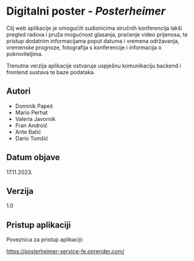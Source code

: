 
# Digitalni poster - *Posterheimer*

Cilj web aplikacije je omogućiti sudionicima stručnih konferencija lakši pregled radova i pruža mogućnost glasanja, praćenje video prijenosa, te pristup dodatnim informacijama poput datuma i vremena održavanja, vremenske prognoze, fotografija s konferencije i informacija o pokroviteljima.

Trenutna verzija aplikacije ostvaruje uspješnu komunikaciju backend i frontend sustava te baze podataka.


## Autori

- Dominik Papeš
- Mario Perhat
- Valeria Javornik
- Fran Androić
- Ante Batić
- Dario Tomšić


## Datum objave

17.11.2023.

## Verzija

1.0
## Pristup aplikaciji

Poveznica za pristup aplikaciji:

https://posterheimer-service-fe.onrender.com/